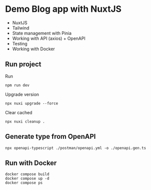 # Demo Blog app with NuxtJS
* NuxtJS
* Tailwind
* State management with Pinia
* Working with API (axios) + OpenAPI
* Testing
* Working with Docker

## Run project

Run
```
npm run dev
```

Upgrade version
```
npx nuxi upgrade --force
```

Clear cached
```
npx nuxi cleanup .
```

## Generate type from OpenAPI
```
npx openapi-typescript ./postman/openapi.yml -o ./openapi.gen.ts
```

## Run with Docker
```
docker compose build
docker compose up -d
docker compose ps
```